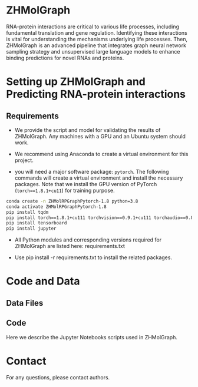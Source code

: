 # ZHMolGraph

RNA-protein interactions are critical to various life processes, including fundamental translation and gene regulation. Identifying these interactions is vital for understanding the mechanisms underlying life processes. Then, ZHMolGraph is an advanced pipeline that integrates graph neural network sampling strategy and unsupervised large language models to enhance binding predictions for novel RNAs and proteins.


# Setting up ZHMolGraph and Predicting RNA-protein interactions

## Requirements

- We provide the script and model for validating the results of ZHMolGraph. Any machines with a GPU and an Ubuntu system should work.

- We recommend using Anaconda to create a virtual environment for this project.

- you will need a major software package: `pytorch`. The following commands will create a virtual environment and install the necessary packages. Note that we install the GPU version of PyTorch (`torch==1.8.1+cu11`) for training purpose.

```bash
conda create -n ZHMolRPGraphPytorch-1.8 python=3.8
conda activate ZHMolRPGraphPytorch-1.8
pip install tqdm
pip install torch==1.8.1+cu111 torchvision==0.9.1+cu111 torchaudio==0.8.1 -f https://download.pytorch.org/whl/torch_stable.html
pip install tensorboard
pip install jupyter
```

- All Python modules and corresponding versions required for ZHMolGraph are listed here: requirements.txt

- Use pip install -r requirements.txt to install the related packages. 


# Code and Data

## Data Files
 

## Code 

Here we describe the Jupyter Notebooks scripts used in ZHMolGraph.

# Contact

For any questions, please contact authors.
